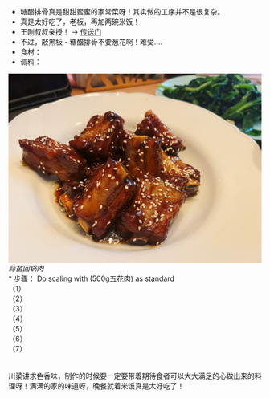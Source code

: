 * 糖醋排骨真是甜甜蜜蜜的家常菜呀！其实做的工序并不是很复杂。
* 真是太好吃了，老板，再加两碗米饭！
* 王刚叔叔亲授！ -> [传送门](https://www.youtube.com/watch?v=xPkN3tugpCQ)
* 不过，敲黑板 - 糖醋排骨不要葱花啊！难受....
* 食材： 
* 调料： 

<p float="left">
  <img src="/images/Feb2022_tcpg.jpeg" width="600" align="left" style="margin-right: 3em"/>  
</p>
<em>蒜苗回锅肉</em>
<br/>
* 步骤： Do scaling with (500g五花肉) as standard </br>
        （1）</br>
        （2） </br>
        （3）</br>
        （4） </br>
        （5）</br>
        （6）</br>
        （7）</br>
<br/><br/>      
川菜讲求色香味，制作的时候要一定要带着期待食者可以大大满足的心做出来的料理呀！满满的家的味道呀，晚餐就着米饭真是太好吃了！
